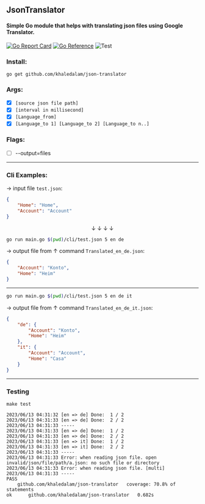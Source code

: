 ## JsonTranslator

#### Simple Go module that helps with translating json files using Google Translator.

[![Go Report Card](https://goreportcard.com/badge/github.com/khaledalam/json-translator)](https://goreportcard.com/report/github.com/khaledalam/json-translator)
[![Go Reference](https://pkg.go.dev/badge/github.com/khaledalam/json-translator?status.svg)](https://pkg.go.dev/github.com/khaledalam/json-translator?status)
![Test](https://github.com/khaledalam/json-translator/workflows/Test/badge.svg)


### Install:

```shell
go get github.com/khaledalam/json-translator
```

### Args:

- [x] `[source json file path]`
- [x] `[interval in millisecond]` 
- [x] `[Language_from]`
- [x] `[Language_to 1] [Language_to 2] [Language_to n..]`

### Flags:
- [ ] --output=files
---

### Cli Examples:


&rightarrow; input file `test.json`:
```json
{
    "Home": "Home",
    "Account": "Account"
}
```

<div style="text-align: center">
&downarrow; &downarrow; &downarrow; &downarrow;


</div>


```bash
go run main.go $(pwd)/cli/test.json 5 en de
```

&rightarrow; output file from &uparrow; command `Translated_en_de.json`:
```json
{
    "Account": "Konto",
    "Home": "Heim"
}
```

---

```bash
go run main.go $(pwd)/cli/test.json 5 en de it
```
&rightarrow; output file from &uparrow; command `Translated_en_de_it.json`:
```json
{
    "de": {
        "Account": "Konto",
        "Home": "Heim"
    },
    "it": {
        "Account": "Account",
        "Home": "Casa"
    }
}
```

---
### Testing

```shell
make test
```

```
2023/06/13 04:31:32 [en => de] Done:  1 / 2
2023/06/13 04:31:33 [en => de] Done:  2 / 2
2023/06/13 04:31:33 -----
2023/06/13 04:31:33 [en => de] Done:  1 / 2
2023/06/13 04:31:33 [en => de] Done:  2 / 2
2023/06/13 04:31:33 [en => it] Done:  1 / 2
2023/06/13 04:31:33 [en => it] Done:  2 / 2
2023/06/13 04:31:33 -----
2023/06/13 04:31:33 Error: when reading json file. open invalid/json/file/path/a.json: no such file or directory
2023/06/13 04:31:33 Error: when reading json file. [multi]
2023/06/13 04:31:33 -----
PASS
	github.com/khaledalam/json-translator	coverage: 70.8% of statements
ok  	github.com/khaledalam/json-translator	0.682s
```